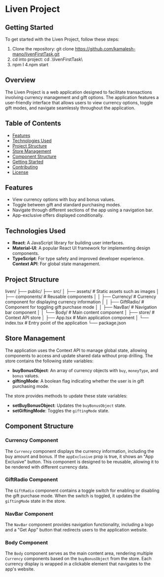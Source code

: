 # Liven Project

## Getting Started

To get started with the Liven Project, follow these steps:

1. Clone the repository: git clone https://github.com/kamalesh-mano/livenFirstTask.git
2. cd into project: cd .\livenFirstTask\
3. npm I
4.npm start
## Overview

The Liven Project is a web application designed to facilitate transactions involving currency management and gift options. The application features a user-friendly interface that allows users to view currency options, toggle gift modes, and navigate seamlessly throughout the application.

## Table of Contents

- [Features](#features)
- [Technologies Used](#technologies-used)
- [Project Structure](#project-structure)
- [Store Management](#store-management)
- [Component Structure](#component-structure)
- [Getting Started](#getting-started)
- [Contributing](#contributing)
- [License](#license)

## Features

- View currency options with buy and bonus values.
- Toggle between gift and standard purchasing modes.
- Navigate through different sections of the app using a navigation bar.
- App-exclusive offers displayed conditionally.

## Technologies Used

- **React**: A JavaScript library for building user interfaces.
- **Material-UI**: A popular React UI framework for implementing design components.
- **TypeScript**: For type safety and improved developer experience.
 **Context API**: For global state management.

## Project Structure
liven/ ├── public/ ├── src/ │ ├── assets/ # Static assets such as images │ ├── components/ # Reusable components │ │ ├── Currency/ # Currency component for displaying currency information │ │ ├── GiftRadio/ # Component for toggling gift purchase mode │ │ ├── NavBar/ # Navigation bar component │ │ └── Body/ # Main content component │ ├── store/ # Context API store │ ├── App.tsx # Main application component │ └── index.tsx # Entry point of the application └── package.json

## Store Management

The application uses the Context API to manage global state, allowing components to access and update shared data without prop drilling. The store contains the following state variables:

- **buyBonusObject**: An array of currency objects with `buy`, `moneyType`, and `bonus` values.
- **giftingMode**: A boolean flag indicating whether the user is in gift purchasing mode.

The store provides methods to update these state variables:

- **setBuyBonusObject**: Updates the `buyBonusObject` state.
- **setGiftingMode**: Toggles the `giftingMode` state.

## Component Structure

### Currency Component

The `Currency` component displays the currency information, including the buy amount and bonus. If the `appExclusive` prop is true, it shows an "App Exclusive" button. This component is designed to be reusable, allowing it to be rendered with different currency data.

### GiftRadio Component

The `GiftRadio` component contains a toggle switch for enabling or disabling the gift purchase mode. When the switch is toggled, it updates the `giftingMode` state in the store.

### NavBar Component

The `NavBar` component provides navigation functionality, including a logo and a "Get App" button that redirects users to the application website.

### Body Component

The `Body` component serves as the main content area, rendering multiple `Currency` components based on the `buyBonusObject` from the store. Each currency display is wrapped in a clickable element that navigates to the app's website.
